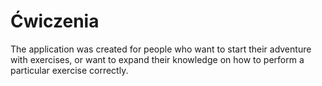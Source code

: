 # Ćwiczenia

The application was created for people who want to start their adventure with exercises, or want to expand their knowledge on how to perform a particular exercise correctly.











